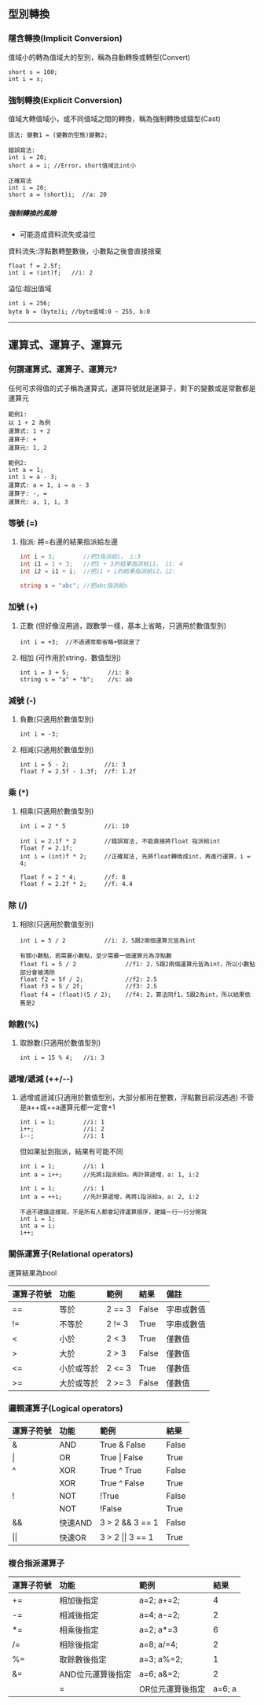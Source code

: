 ## 型別轉換

### 隱含轉換(Implicit Conversion)
值域小的轉為值域大的型別，稱為自動轉換或轉型(Convert)
```
short s = 100;
int i = s;
```

### 強制轉換(Explicit Conversion)
值域大轉值域小，或不同值域之間的轉換，稱為強制轉換或鑄型(Cast)
```
語法: 變數1 = (變數的型態)變數2;
```

```
錯誤寫法:
int i = 20;
short a = i; //Error，short值域比int小

正確寫法
int i = 20;
short a = (short)i;  //a: 20
```

##### 強制轉換的風險
- 可能造成資料流失或溢位

資料流失:浮點數轉整數後，小數點之後會直接捨棄
```
float f = 2.5f;
int i = (int)f;   //i: 2
```

溢位:超出值域
```
int i = 256;
byte b = (byte)i; //byte值域:0 ~ 255, b:0
```
---

## 運算式、運算子、運算元

### 何謂運算式、運算子、運算元?
任何可求得值的式子稱為運算式，運算符號就是運算子，剩下的變數或是常數都是運算元
```
範例1:
以 1 + 2 為例
運算式: 1 + 2
運算子: +
運算元: 1, 2

範例2:
int a = 1;
int i = a - 3;
運算式: a = 1, i = a - 3
運算子: -, =
運算元: a, 1, i, 3
```


### 等號 (=)
1. 指派: 將=右邊的結果指派給左邊
   ``` C#
   int i = 3;        //把3指派給i。 i:3
   int i1 = 1 + 3;   //把1 + 3的結果指派給i1。 i1: 4
   int i2 = i1 + i;  //把i1 + i的結果指派給i2。i2:

   string s = "abc"; //把abc指派給s
   ```

### 加號 (+)
1. 正數 (但好像沒用過，跟數學一樣，基本上省略，只適用於數值型別)
   ```
   int i = +3;  //不過通常都省略+號就是了
   ```
2. 相加 (可作用於string、數值型別)
   ```
   int i = 3 + 5;           //i: 8
   string s = "a" + "b";    //s: ab
   ```

### 減號 (-)
1. 負數(只適用於數值型別)
   ```
   int i = -3; 
   ```
2. 相減(只適用於數值型別)
   ```
   int i = 5 - 2;          //i: 3
   float f = 2.5f - 1.3f;  //f: 1.2f
   ```

### 乘 (*)
1. 相乘(只適用於數值型別)
   ```
   int i = 2 * 5           //i: 10

   int i = 2.1f * 2        //錯誤寫法, 不能直接將float 指派給int
   float f = 2.1f;
   int i = (int)f * 2;     //正確寫法, 先將float轉換成int，再進行運算，i = 4;

   float f = 2 * 4;        //f: 8
   float f = 2.2f * 2;     //f: 4.4
   ```

### 除 (/)
1. 相除(只適用於數值型別)
   ```
   int i = 5 / 2           //i: 2，5跟2兩個運算元皆為int

   有關小數點，若需要小數點，至少需要一個運算元為浮點數
   float f1 = 5 / 2              //f1: 2，5跟2兩個運算元皆為int，所以小數點部分會被清除
   float f2 = 5f / 2;            //f2: 2.5
   float f3 = 5 / 2f;            //f3: 2.5
   float f4 = (float)(5 / 2);    //f4: 2，算法同f1，5跟2為int，所以結果依舊是2
   ```

### 餘數(%)
1. 取餘數(只適用於數值型別)
   ```
   int i = 15 % 4;   //i: 3
   ```

### 遞增/遞減 (++/--)
1. 遞增或遞減(只適用於數值型別，大部分都用在整數，浮點數目前沒遇過)
   不管是a++或++a運算元都一定會+1
   ```
   int i = 1;        //i: 1
   i++;              //i: 2
   i--;              //i: 1
   ```
   但如果扯到指派，結果有可能不同
   ```
   int i = 1;        //i: 1
   int a = i++;      //先將i指派給a，再計算遞增，a: 1, i:2

   int i = 1;        //i: 1
   int a = ++i;      //先計算遞增，再將i指派給a，a: 2, i:2

   不過不建議這樣寫，不是所有人都會記得運算順序，建議一行一行分開寫
   int i = 1;
   int a = i;
   i++;
   ```

### 關係運算子(Relational operators)
運算結果為bool

| 運算子符號 |     功能     |   範例   | 結果  |    備註   |
| :-------  | :----------- |:------  | :---- | :-------- |
|     ==    |      等於    | 2 == 3  | False | 字串或數值 |
|     !=    |     不等於   | 2 != 3  | True  | 字串或數值 |
|     <     |      小於    |  2 < 3  | True  |   僅數值   |
|     >     |      大於    | 2 > 3   | False |   僅數值   |
|     <=    |   小於或等於  | 2 <= 3  | True  |   僅數值   |
|     >=    |   大於或等於  | 2 >= 3  | False |   僅數值   |

### 邏輯運算子(Logical operators)
| 運算子符號 |     功能     |         範例       | 結果  |
| :-------  | :----------- | :---------------  | :---- |
|     &     |      AND     |    True & False   | False |
|     \|    |      OR      |    True \| False  | True  |
|     ^     |      XOR     |    True ^ True    | False |
|           |      XOR     |    True ^ False   | True  |
|     !     |      NOT     |        !True      | False |
|           |      NOT     |       !False      | True  |
|     &&    |   快速AND    |  3 > 2 && 3 == 1  | False |
|    \|\|   |   快速OR     | 3 > 2 \|\| 3 == 1 | True  |

### 複合指派運算子
| 運算子符號 |        功能        |         範例       | 結果  |
| :-------  | :----------------- | :---------------- | :---- |
|    +=     |      相加後指定     |    a=2; a+=2;     | 4 |
|    -=     |      相減後指定     |    a=4; a-=2;     | 2 |
|    *=     |      相乘後指定     |    a=2; a*=3      | 6 |
|    /=     |      相除後指定     |    a=8; a/=4;     | 2 |
|    %=     |     取餘數後指定    |    a=3; a%=2;     | 1 |
|    &=     |  AND位元運算後指定  |    a=6; a&=2;     | 2 |
|    |=     |  OR位元運算後指定   |    a=6; a|=2;     | 6 |